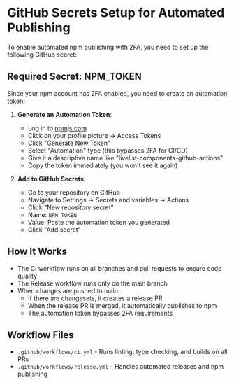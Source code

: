 # GitHub Secrets Setup for Automated Publishing

To enable automated npm publishing with 2FA, you need to set up the following GitHub secret:

## Required Secret: NPM_TOKEN

Since your npm account has 2FA enabled, you need to create an automation token:

1. **Generate an Automation Token**:
   - Log in to [npmjs.com](https://www.npmjs.com/)
   - Click on your profile picture → Access Tokens
   - Click "Generate New Token"
   - Select "Automation" type (this bypasses 2FA for CI/CD)
   - Give it a descriptive name like "livelist-components-github-actions"
   - Copy the token immediately (you won't see it again)

2. **Add to GitHub Secrets**:
   - Go to your repository on GitHub
   - Navigate to Settings → Secrets and variables → Actions
   - Click "New repository secret"
   - Name: `NPM_TOKEN`
   - Value: Paste the automation token you generated
   - Click "Add secret"

## How It Works

- The CI workflow runs on all branches and pull requests to ensure code quality
- The Release workflow runs only on the main branch
- When changes are pushed to main:
  - If there are changesets, it creates a release PR
  - When the release PR is merged, it automatically publishes to npm
  - The automation token bypasses 2FA requirements

## Workflow Files

- `.github/workflows/ci.yml` - Runs linting, type checking, and builds on all PRs
- `.github/workflows/release.yml` - Handles automated releases and npm publishing